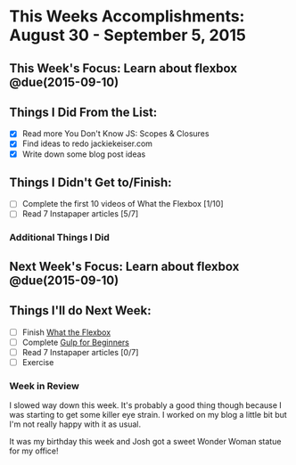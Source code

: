 # This Weeks Accomplishments: August 30 - September 5, 2015

## This Week's Focus: Learn about flexbox @due(2015-09-10)

## Things I Did From the List:
- [x] Read more You Don't Know JS: Scopes & Closures
- [x] Find ideas to redo jackiekeiser.com
- [x] Write down some blog post ideas

## Things I Didn't Get to/Finish:
- [ ] Complete the first 10 videos of What the Flexbox [1/10]
- [ ] Read 7 Instapaper articles [5/7]

### Additional Things I Did

## Next Week's Focus: Learn about flexbox @due(2015-09-10)

## Things I'll do Next Week:
- [ ] Finish [What the Flexbox](http://flexbox.io/)
- [ ] Complete [Gulp for Beginners](https://css-tricks.com/gulp-for-beginners/)
- [ ] Read 7 Instapaper articles [0/7]
- [ ] Exercise

### Week in Review
I slowed way down this week. It's probably a good thing though because I was
starting to get some killer eye strain. I worked on my blog a little bit but I'm
not really happy with it as usual.

It was my birthday this week and Josh got a sweet Wonder Woman statue for my
office!
